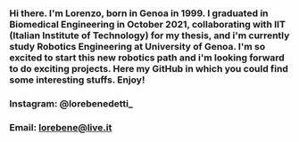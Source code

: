 ### Hi there. I'm Lorenzo, born in Genoa in 1999. I graduated in Biomedical Engineering in October 2021, collaborating with IIT (Italian Institute of Technology) for my thesis, and i'm currently study Robotics Engineering at University of Genoa. I'm so excited to start this new robotics path and i'm looking forward to do exciting projects. Here my GitHub in which you could find some interesting stuffs. Enjoy!
### Instagram: @lorebenedetti_

### Email: lorebene@live.it
<!--
**LoreBene99/LoreBene99** is a ✨ _special_ ✨ repository because its `README.md` (this file) appears on your GitHub profile.

Here are some ideas to get you started:

- 🔭 I’m currently working on ...
- 🌱 I’m currently learning ...
- 👯 I’m looking to collaborate on ...
- 🤔 I’m looking for help with ...
- 💬 Ask me about ...
- 📫 How to reach me: ...
- 😄 Pronouns: ...
- ⚡ Fun fact: ...
-->
